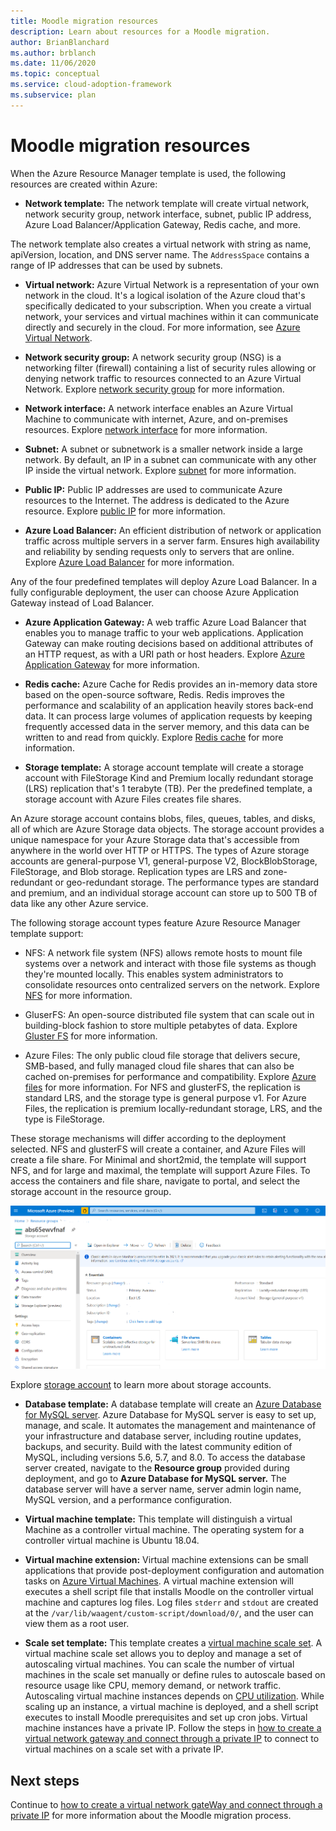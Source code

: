 ```yaml
---
title: Moodle migration resources
description: Learn about resources for a Moodle migration.
author: BrianBlanchard
ms.author: brblanch 
ms.date: 11/06/2020
ms.topic: conceptual
ms.service: cloud-adoption-framework
ms.subservice: plan
---
```


# Moodle migration resources

When the Azure Resource Manager template is used, the following resources are created within Azure:

- **Network template:** The network template will create virtual network, network security group, network interface, subnet, public IP address, Azure Load Balancer/Application Gateway, Redis cache, and more.

The network template also creates a virtual network with string as name, apiVersion, location, and DNS server name. The `AddressSpace` contains a range of IP addresses that can be used by subnets.

- **Virtual network:** Azure Virtual Network is a representation of your own network in the cloud. It's a logical isolation of the Azure cloud that's specifically dedicated to your subscription. When you create a virtual network, your services and virtual machines within it can communicate directly and securely in the cloud. For more information, see [Azure Virtual Network](/azure/virtual-network/virtual-networks-overview).

- **Network security group:** A network security group (NSG) is a networking filter (firewall) containing a list of security rules allowing or denying network traffic to resources connected to an Azure Virtual Network. Explore [network security group](/azure/virtual-network/network-security-groups-overview) for more information.

- **Network interface:** A network interface enables an Azure Virtual Machine to communicate with internet, Azure, and on-premises resources. Explore [network interface](/azure/virtual-network/virtual-network-network-interface) for more information.

- **Subnet:** A subnet or subnetwork is a smaller network inside a large network. By default, an IP in a subnet can communicate with any other IP inside the virtual network. Explore [subnet](/azure/virtual-network/virtual-network-manage-subnet) for more information.

- **Public IP:** Public IP addresses are used to communicate Azure resources to the Internet. The address is dedicated to the Azure resource. Explore [public IP](/azure/virtual-network/public-ip-addresses#:~:text=Public%20IP%20addresses%20enable%20Azure,IP%20assigned%20can%20communicate%20outbound) for more information.

- **Azure Load Balancer:** An efficient distribution of network or application traffic across multiple servers in a server farm. Ensures high availability and reliability by sending requests only to servers that are online. Explore [Azure Load Balancer](/azure/virtual-machines/windows/tutorial-load-balancer#:~:text=An%20Azure%20load%20balancer%20is,traffic%20to%20an%20operational%20VM) for more information.

Any of the four predefined templates will deploy Azure Load Balancer. In a fully configurable deployment, the user can choose Azure Application Gateway instead of Load Balancer.

- **Azure Application Gateway:** A web traffic Azure Load Balancer that enables you to manage traffic to your web applications. Application Gateway can make routing decisions based on additional attributes of an HTTP request, as with a URI path or host headers. Explore [Azure Application Gateway](/azure/application-gateway/overview) for more information.

- **Redis cache:** Azure Cache for Redis provides an in-memory data store based on the open-source software, Redis. Redis improves the performance and scalability of an application heavily stores back-end data. It can process large volumes of application requests by keeping frequently accessed data in the server memory, and this data can be written to and read from quickly. Explore [Redis cache](/azure/azure-cache-for-redis/cache-overview) for more information.

- **Storage template:** A storage account template will create a storage account with FileStorage Kind and Premium locally redundant storage (LRS) replication that's 1 terabyte (TB). Per the predefined template, a storage account with Azure Files creates file shares.

An Azure storage account contains blobs, files, queues, tables, and disks, all of which are Azure Storage data objects. The storage account provides a unique namespace for your Azure Storage data that's accessible from anywhere in the world over HTTP or HTTPS. The types of Azure storage accounts are general-purpose V1, general-purpose V2, BlockBlobStorage, FileStorage, and Blob storage. Replication types are LRS and zone-redundant or geo-redundant storage. The performance types are standard and premium, and an individual storage account can store up to 500 TB of data like any other Azure service.

The following storage account types feature Azure Resource Manager template support:

- NFS: A network file system (NFS) allows remote hosts to mount file systems over a network and interact with those file systems as though they're mounted locally. This enables system administrators to consolidate resources onto centralized servers on the network. Explore [NFS](/windows-server/storage/nfs/nfs-overview) for more information.

- GluserFS: An open-source distributed file system that can scale out in building-block fashion to store multiple petabytes of data. Explore [Gluster FS](/azure/virtual-machines/workloads/sap/high-availability-guide-rhel-glusterfs) for more information.

- Azure Files: The only public cloud file storage that delivers secure, SMB-based, and fully managed cloud file shares that can also be cached on-premises for performance and compatibility. Explore [Azure files](/azure/storage/files/storage-files-introduction) for more information. For NFS and glusterFS, the replication is standard LRS, and the storage type is general purpose v1. For Azure Files, the replication is premium locally-redundant storage, LRS, and the type is FileStorage.

These storage mechanisms will differ according to the deployment selected. NFS and glusterFS will create a container, and Azure Files will create a file share. For Minimal and short2mid, the template will support NFS, and for large and maximal, the template will support Azure Files. To access the containers and file share, navigate to portal, and select the storage account in the resource group.

![A storage account.](images/storage-account.png)

Explore [storage account](/azure/storage/common/storage-account-overview) to learn more about storage accounts.

- **Database template:** A database template will create an [Azure Database for MySQL server](/azure/mysql/). Azure Database for MySQL server is easy to set up, manage, and scale. It automates the management and maintenance of your infrastructure and database server, including routine updates, backups, and security. Build with the latest community edition of MySQL, including versions 5.6, 5.7, and 8.0. To access the database server created, navigate to the **Resource group** provided during deployment, and go to **Azure Database for MySQL server.** The database server will have a server name, server admin login name, MySQL version, and a performance configuration.

- **Virtual machine template:** This template will distinguish a virtual Machine as a controller virtual machine. The operating system for a controller virtual machine is Ubuntu 18.04.

- **Virtual machine extension:** Virtual machine extensions can be small applications that provide post-deployment configuration and automation tasks on [Azure Virtual Machines](/azure/virtual-machines/extensions/overview). A virtual machine extension will executes a shell script file that installs Moodle on the controller virtual machine and captures log files. Log files `stderr` and `stdout` are created at the `/var/lib/waagent/custom-script/download/0/`, and the user can view them as a root user.

- **Scale set template:** This template creates a [virtual machine scale set](/azure/virtual-machine-scale-sets/overview). A virtual machine scale set allows you to deploy and manage a set of autoscaling virtual machines. You can scale the number of virtual machines in the scale set manually or define rules to autoscale based on resource usage like CPU, memory demand, or network traffic. Autoscaling virtual machine instances depends on [CPU utilization](/en-us/visualstudio/profiling/average-cpu-utilization). While scaling up an instance, a virtual machine is deployed, and a shell script executes to install Moodle prerequisites and set up cron jobs. Virtual machine instances have a private IP. Follow the steps in [how to create a virtual network gateway and connect through a private IP](./vpn-gateway.md) to connect to virtual machines on a scale set with a private IP.

## Next steps

Continue to [how to create a virtual network gateWay and connect through a private IP](./vpn-gateway.md) for more information about the Moodle migration process.
